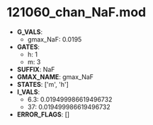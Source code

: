 # 121060_chan_NaF.mod

- **G_VALS**:
  - gmax_NaF: 0.0195
- **GATES**:
  - h: 1
  - m: 3
- **SUFFIX**: NaF
- **GMAX_NAME**: gmax_NaF
- **STATES**: ['m', 'h']
- **I_VALS**:
  - 6.3: 0.019499986619496732
  - 37: 0.019499986619496732
- **ERROR_FLAGS**: []

